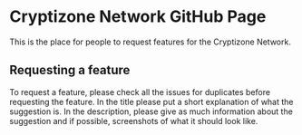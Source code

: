 # Cryptizone Network GitHub Page

This is the place for people to request features for the Cryptizone Network.

## Requesting a feature

To request a feature, please check all the issues for duplicates before requesting the feature.  In the title please put a short explanation of what the suggestion is.  In the description, please give as much information about the suggestion and if possible, screenshots of what it should look like.
